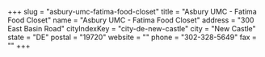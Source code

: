 +++
slug = "asbury-umc-fatima-food-closet"
title = "Asbury UMC - Fatima Food Closet"
name = "Asbury UMC - Fatima Food Closet"
address = "300 East Basin Road"
cityIndexKey = "city-de-new-castle"
city = "New Castle"
state = "DE"
postal = "19720"
website = ""
phone = "302-328-5649"
fax = ""
+++
